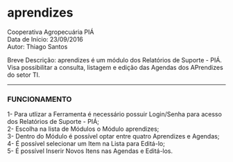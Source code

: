 # aprendizes

Cooperativa Agropecuária PIÁ  
Data de Início: 23/09/2016  
Autor: Thiago Santos

Breve Descrição: aprendizes é um módulo dos Relatórios de Suporte - PIÁ. Visa possibilitar a consulta, listagem e edição das Agendas dos APrendizes do setor TI.

-----------------------------------------------------------------------------

### FUNCIONAMENTO

1- Para utlizar a Ferramenta é necessário possuir Login/Senha para acesso dos Relatórios de Suporte - PIÁ;  
2- Escolha na lista de Módulos o Módulo aprendizes;  
3- Dentro do Módulo é possível optar entre quatro Aprendizes e Agendas;  
4- É possível selecionar um Item na Lista para Editá-lo;  
5- É possível Inserir Novos Itens nas Agendas e Editá-los.